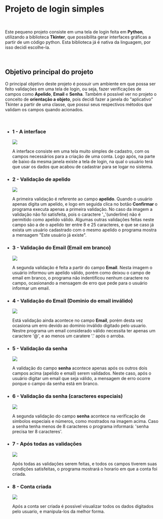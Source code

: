 <h1> Projeto de login simples </h1> <br>
<p> Este pequeno projeto consiste em uma tela de login feita em <strong>Python</strong>, utilizando a biblioteca <strong>Tkinter</strong>, que possibilita gerar interfaces gráficas a partir de um código python. Esta biblioteca já é nativa da linguagem, por isso decidi escolhe-la. </p> <br>

<h2> Objetivo principal do projeto </h2>
<p>O principal objetivo deste projeto é possuir um ambiente em que possa ser feito validações em uma tela de login, ou seja, fazer verificações de campos como <b>Apelido</b>, <b>Email</b> e <b>Senha</b>. Também é possível ver no projeto o conceito de <strong>orientação a objeto</strong>, pois decidi fazer a janela do "aplicativo" Tkinter a partir de uma classe, que possui seus respectivos métodos que validam os campos quando acionados.</p>
<br>

<ul>
  <li>
    <h3>1 - A interface </h3>
    <img src='https://user-images.githubusercontent.com/65437607/109542017-4755df00-7aa3-11eb-963b-5f1d1061364e.png'>
    <p>A interface consiste em uma tela muito simples de cadastro, com os campos necessários para a criação de uma conta. Logo após, na parte de baixo da mesma janela existe a         tela de login, na qual o usuário terá que usar os dados que acabou de cadastrar para se logar no sistema. </p>
  </li>
  
  <li>
    <h3>2 - Validação de apelido </h3>
    <img src='https://user-images.githubusercontent.com/65437607/109542619-07432c00-7aa4-11eb-8213-e6c3e5259e39.png'>
    <p> A primeira validação é referente ao campo <strong>apelido</strong>. Quando o usuário apenas digita um apelido, e logo em seguida clica no botão <strong>Confirmar </strong>
        o programa executa apenas a primeira validação. No caso da imagem a validação não foi satisfeita, pois o caractere '_'(underline) não é permitido como apelido válido.        Algumas outras validações feitas neste campo são a de o apelido ter entre 8 e 25 caracteres, e que se caso já exista um usuário cadastrado com o mesmo apelido o programa 
     mostra a mensagem "Este usuário já existe".
    </p>
  </li>
  
   <li>
    <h3>3 - Validação do Email (Email em branco) </h3>
    <img src='https://user-images.githubusercontent.com/65437607/109543565-3908c280-7aa5-11eb-94a4-46fa301bec5b.png'>
    <p> 
      A segunda validação é feita a partir do campo <strong>Email</strong>. Nesta imagem o usuário informou um apelido válido, porém como deixou o campo de email em branco, o
      programa não indentificou nenhum caractere no campo, ocasionando a mensagem de erro que pede para o usuário informar um email.
    </p>
  </li>
  
   <li>
    <h3>4 - Validação do Email (Dominio do email inválido) </h3>
    <img src='https://user-images.githubusercontent.com/65437607/109544364-39ee2400-7aa6-11eb-955d-6b122c83b8fc.png'>
    <p> 
      Está validação ainda acontece no campo <strong>Email</strong>, porém desta vez ocasiona um erro devido ao dominio inválido digitado pelo usuario. Nestre programa
      um email considerado válido necessita ter apenas um caractere '@', e ao menos um caratere '.' após o arroba.
    </p>
  </li>
  
   <li>
    <h3>5 - Validação da senha </h3>
    <img src='https://user-images.githubusercontent.com/65437607/109544948-f21bcc80-7aa6-11eb-9074-e1b50a39ff7f.png'>
    <p> 
      A validação do campo <strong>senha</strong> acontece apenas após os outros dois campos acima (apelido e email) serem validados. Neste caso, após o usuário digitar um email       que seja válido, a mensagem de erro ocorre porque o campo da senha está em branco. 
    </p>
  </li>
  
  <li>
    <h3>6 - Validação da senha (caracteres especiais) </h3>
    <img src='https://user-images.githubusercontent.com/65437607/109545901-38256000-7aa8-11eb-9812-3cb739eaf3e3.png'>
    <p> 
      A segunda validação do campo <strong>senha</strong> acontece na verificação de simbolos especiais e números, como mostrados na imagem acima. Caso a senha tenha menos de 8       caracteres o programa informará: 'senha precisa ter 8 caracteres'.
    </p>
  </li>
  
  <li>
    <h3>7 - Após todas as validações </h3>
    <img src='https://user-images.githubusercontent.com/65437607/109546366-ddd8cf00-7aa8-11eb-871b-52b920d285f9.png'>
    <p> 
      Após todas as validações serem feitas, e todos os campos tiverem suas condições satisfeitas, o programa mostrará o horario em que a conta foi criada.
    </p>
  </li>
  
  <li>
    <h3>8 - Conta criada </h3>
    <img src='https://user-images.githubusercontent.com/65437607/109546674-4758dd80-7aa9-11eb-8f57-497c51415f87.png'>
    <p> 
      Após a conta ser criada é possivel visualizar todos os dados digitados pelo usuario, e manipula-los da melhor forma.
    </p>
  </li>
</ul>
